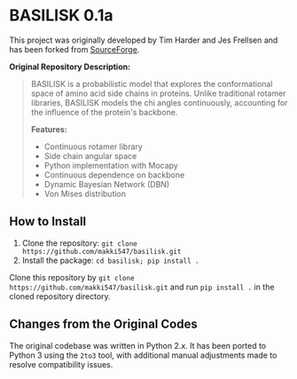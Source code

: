 # BASILISK 0.1a

This project was originally developed by Tim Harder and Jes Frellsen and has been forked from [SourceForge](https://sourceforge.net/projects/basilisk-dbn/).

**Original Repository Description:**
> BASILISK is a probabilistic model that explores the conformational space of amino acid side chains in proteins. Unlike traditional rotamer libraries, BASILISK models the chi angles continuously, accounting for the influence of the protein's backbone.
> 
> **Features:**
> - Continuous rotamer library
> - Side chain angular space
> - Python implementation with Mocapy
> - Continuous dependence on backbone
> - Dynamic Bayesian Network (DBN)
> - Von Mises distribution

## How to Install

1. Clone the repository: `git clone https://github.com/makki547/basilisk.git`
2. Install the package: `cd basilisk; pip install .`

Clone this repository by `git clone https://github.com/makki547/basilisk.git` and run `pip install .` in the cloned repository directory.

## Changes from the Original Codes

The original codebase was written in Python 2.x. It has been ported to Python 3 using the `2to3` tool, with additional manual adjustments made to resolve compatibility issues.
